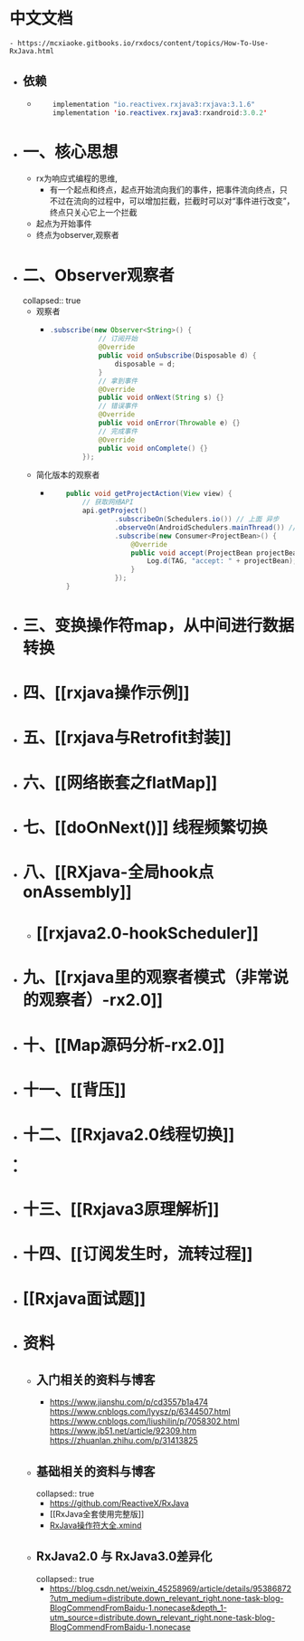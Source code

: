 # 中文文档
	- https://mcxiaoke.gitbooks.io/rxdocs/content/topics/How-To-Use-RxJava.html
- ## 依赖
	- ```java
	      implementation "io.reactivex.rxjava3:rxjava:3.1.6"
	      implementation 'io.reactivex.rxjava3:rxandroid:3.0.2'
	  ```
- # 一、核心思想
	- rx为响应式编程的思维,
		- 有一个起点和终点，起点开始流向我们的事件，把事件流向终点，只不过在流向的过程中，可以增加拦截，拦截时可以对“事件进行改变”，终点只关心它上一个拦截
	- 起点为开始事件
	- 终点为observer,观察者
- # 二、Observer观察者
  collapsed:: true
	- 观察者
		- ```java
		  .subscribe(new Observer<String>() {
		              // 订阅开始
		              @Override
		              public void onSubscribe(Disposable d) {
		                  disposable = d;
		              }
		              // 拿到事件
		              @Override
		              public void onNext(String s) {}
		              // 错误事件
		              @Override
		              public void onError(Throwable e) {}
		              // 完成事件
		              @Override
		              public void onComplete() {}
		          });
		  ```
	- 简化版本的观察者
		- ```java
		      public void getProjectAction(View view) {
		          // 获取网络API
		          api.getProject()
		                  .subscribeOn(Schedulers.io()) // 上面 异步
		                  .observeOn(AndroidSchedulers.mainThread()) // 下面 主线程
		                  .subscribe(new Consumer<ProjectBean>() {
		                      @Override
		                      public void accept(ProjectBean projectBean) throws Exception {
		                          Log.d(TAG, "accept: " + projectBean); // UI 可以做事情
		                      }
		                  });
		      }
		  ```
- # 三、变换操作符map，从中间进行数据转换
- # 四、[[rxjava操作示例]]
- # 五、[[rxjava与Retrofit封装]]
- # 六、[[网络嵌套之flatMap]]
- # 七、[[doOnNext()]] 线程频繁切换
- # 八、[[RXjava-全局hook点onAssembly]]
	- # [[rxjava2.0-hookScheduler]]
- # 九、[[rxjava里的观察者模式（非常说的观察者）-rx2.0]]
- # 十、[[Map源码分析-rx2.0]]
- # 十一、[[背压]]
- # 十二、[[Rxjava2.0线程切换]]
-
-
- # 十三、[[Rxjava3原理解析]]
- # 十四、[[订阅发生时，流转过程]]
- # [[Rxjava面试题]]
- # 资料
	- ## 入门相关的资料与博客
		- https://www.jianshu.com/p/cd3557b1a474
		  https://www.cnblogs.com/lyysz/p/6344507.html
		  https://www.cnblogs.com/liushilin/p/7058302.html
		  https://www.jb51.net/article/92309.htm
		  https://zhuanlan.zhihu.com/p/31413825
	- ## 基础相关的资料与博客
	  collapsed:: true
		- https://github.com/ReactiveX/RxJava
		- [[RxJava全套使用完整版]]
		- [RxJava操作符大全.xmind](../assets/RxJava操作符大全_1690193315396_0.xmind)
	- ## RxJava2.0 与 RxJava3.0差异化
	  collapsed:: true
		- https://blog.csdn.net/weixin_45258969/article/details/95386872?utm_medium=distribute.down_relevant_right.none-task-blog-BlogCommendFromBaidu-1.nonecase&depth_1-utm_source=distribute.down_relevant_right.none-task-blog-BlogCommendFromBaidu-1.nonecase